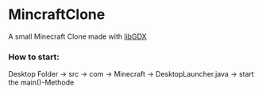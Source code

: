 # MincraftClone
 A small Minecraft Clone made with <a href="https://libgdx.com">libGDX</a>
 
 <h3>How to start:</h3>
 
Desktop Folder -> src -> com -> Minecraft -> DesktopLauncher.java -> start the main()-Methode
